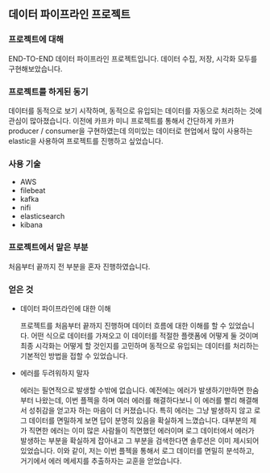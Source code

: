 ## 데이터 파이프라인 프로젝트



### 프로젝트에 대해

END-TO-END 데이터 파이프라인 프로젝트입니다. 데이터 수집, 저장, 시각화 모두를 구현해보았습니다.



### 프로젝트를 하게된 동기

데이터를 동적으로 보기 시작하며, 동적으로 유입되는 데이터를 자동으로 처리하는 것에 관심이 많아졌습니다. 이전에 카프카 미니 프로젝트를 통해서 간단하게 카프카 producer / consumer을 구현하였는데 의미있는 데이터로 현업에서 많이 사용하는 elastic을 사용하여 프로젝트를 진행하고 싶었습니다.



### 사용 기술

* AWS
* filebeat
* kafka
* nifi
* elasticsearch
* kibana



### 프로젝트에서 맡은 부분

처음부터 끝까지 전 부분을 혼자 진행하였습니다.



### 얻은 것

* 데이터 파이프라인에 대한 이해

  프로젝트를 처음부터 끝까지 진행하며 데이터 흐름에 대한 이해를 할 수 있었습니다. 어떤 식으로 데이터를 가져오고 이 데이터를 적절한 플랫폼에 어떻게 둘 것이며 최종 시각화는 어떻게 할 것인지를 고민하며 동적으로 유입되는 데이터를 처리하는 기본적인 방법을 접할 수 있었습니다.

* 에러를 두려워하지 말자

  에러는 필연적으로 발생할 수밖에 없습니다. 예전에는 에러가 발생하기만하면 한숨부터 나왔는데, 이번 플젝을 하며 여러 에러를 해결하다보니 이 에러를 빨리 해결해서 성취감을 얻고자 하는 마음이 더 커졌습니다. 특히 에러는 그냥 발생하지 않고 로그 데이터를 면밀하게 보면 답이 분명히 있음을 확실하게 느꼈습니다. 대부분의 제가 직면한 에러는 이미 많은 사람들이 직면했던 에러이며 로그 데이터에서 에러가 발생하는 부분을 확실하게 잡아내고 그 부분을 검색한다면 솔루션은 이미 제시되어 있었습니다. 이와 같이, 저는 이번 플젝을 통해서 로그 데이터를 면밀히 분석하고, 거기에서 에러 메세지를 추출하자는 교훈을 얻었습니다.

